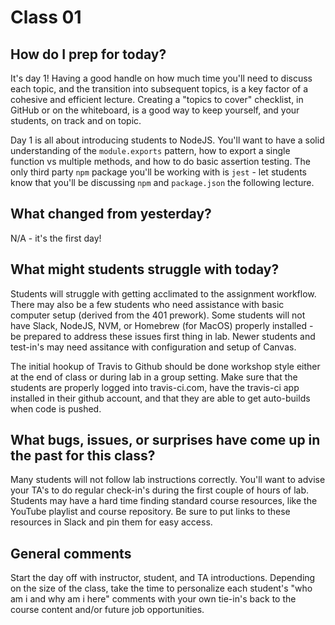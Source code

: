 # Class 01

## How do I prep for today?
It's day 1!  Having a good handle on how much time you'll need to discuss each topic, and the transition into subsequent topics, is a key factor of a cohesive and efficient lecture.  Creating a "topics to cover" checklist, in GitHub or on the whiteboard, is a good way to keep yourself, and your students, on track and on topic.

Day 1 is all about introducing students to NodeJS. You'll want to have a solid understanding of the `module.exports` pattern, how to export a single function vs multiple methods, and how to do basic assertion testing. The only third party `npm` package you'll be working with is `jest` - let students know that you'll be discussing `npm` and `package.json` the following lecture.
 
## What changed from yesterday? 
N/A - it's the first day!

## What might students struggle with today? 
Students will struggle with getting acclimated to the assignment workflow. There may also be a few students who need assistance with basic computer setup (derived from the 401 prework).  Some students will not have Slack, NodeJS, NVM, or Homebrew (for MacOS) properly installed - be prepared to address these issues first thing in lab. Newer students and test-in's may need assitance with configuration and setup of Canvas.

The initial hookup of Travis to Github should be done workshop style either at the end of class or during lab in a group setting.  Make sure that the students are properly logged into travis-ci.com, have the travis-ci app installed in their github account, and that they are able to get auto-builds when code is pushed.

## What bugs, issues, or surprises have come up in the past for this class?
Many students will not follow lab instructions correctly. You'll want to advise your TA's to do regular check-in's during the first couple of hours of lab. Students may have a hard time finding standard course resources, like the YouTube playlist and course repository. Be sure to put links to these resources in Slack and pin them for easy access.

## General comments
Start the day off with instructor, student, and TA introductions. Depending on the size of the class, take the time to personalize each student's "who am i and why am i here" comments with your own tie-in's back to the course content and/or future job opportunities.

